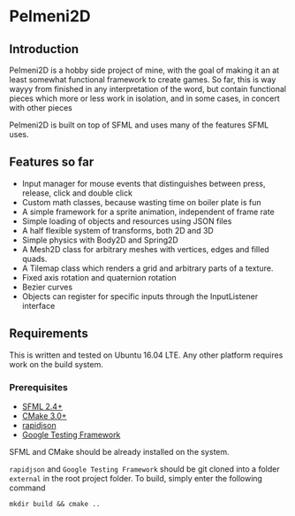 # Pelmeni2D
## Introduction
Pelmeni2D is a hobby side project of mine, with the goal of making it an at least somewhat functional framework to create games. So far, this is way wayyy from finished in any interpretation of the word, but contain functional pieces which more or less work in isolation, and in some cases, in concert with other pieces

Pelmeni2D is built on top of SFML and uses many of the features SFML uses.
## Features so far
* Input manager for mouse events that distinguishes between press, release, click and double click
* Custom math classes, because wasting time on boiler plate is fun
* A simple framework for a sprite animation, independent of frame rate
* Simple loading of objects and resources using JSON files
* A half flexible system of transforms, both 2D and 3D
* Simple physics with Body2D and Spring2D
* A Mesh2D class for arbitrary meshes with vertices, edges and filled quads.
* A Tilemap class which renders a grid and arbitrary parts of a texture.
* Fixed axis rotation and quaternion rotation
* Bezier curves
* Objects can register for specific inputs through the InputListener interface
## Requirements
This is written and tested on Ubuntu 16.04 LTE. Any other platform requires work on the build system.
### Prerequisites
* [SFML 2.4+](https://www.sfml-dev.org/)
* [CMake 3.0+](https://cmake.org/)
* [rapidjson](https://github.com/Tencent/rapidjson)
* [Google Testing Framework](https://github.com/google/googletest)

SFML and CMake should be already installed on the system.

`rapidjson` and `Google Testing Framework` should be git cloned into a folder `external` in the root project folder.
To build, simply enter the following command
```
mkdir build && cmake ..
```
